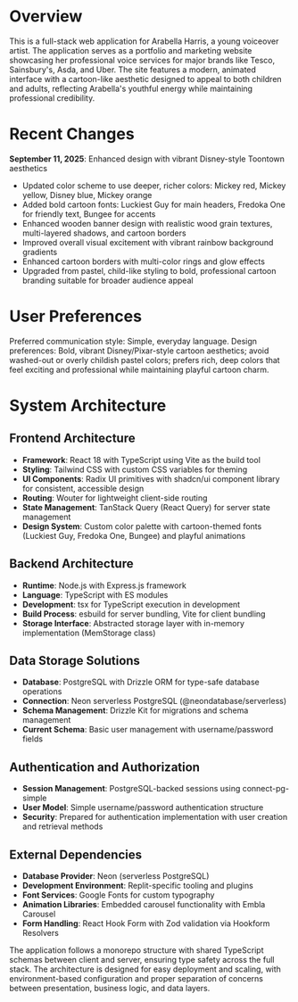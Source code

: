 # Overview

This is a full-stack web application for Arabella Harris, a young voiceover artist. The application serves as a portfolio and marketing website showcasing her professional voice services for major brands like Tesco, Sainsbury's, Asda, and Uber. The site features a modern, animated interface with a cartoon-like aesthetic designed to appeal to both children and adults, reflecting Arabella's youthful energy while maintaining professional credibility.

# Recent Changes

**September 11, 2025**: Enhanced design with vibrant Disney-style Toontown aesthetics
- Updated color scheme to use deeper, richer colors: Mickey red, Mickey yellow, Disney blue, Mickey orange
- Added bold cartoon fonts: Luckiest Guy for main headers, Fredoka One for friendly text, Bungee for accents
- Enhanced wooden banner design with realistic wood grain textures, multi-layered shadows, and cartoon borders
- Improved overall visual excitement with vibrant rainbow background gradients
- Enhanced cartoon borders with multi-color rings and glow effects
- Upgraded from pastel, child-like styling to bold, professional cartoon branding suitable for broader audience appeal

# User Preferences

Preferred communication style: Simple, everyday language.
Design preferences: Bold, vibrant Disney/Pixar-style cartoon aesthetics; avoid washed-out or overly childish pastel colors; prefers rich, deep colors that feel exciting and professional while maintaining playful cartoon charm.

# System Architecture

## Frontend Architecture
- **Framework**: React 18 with TypeScript using Vite as the build tool
- **Styling**: Tailwind CSS with custom CSS variables for theming
- **UI Components**: Radix UI primitives with shadcn/ui component library for consistent, accessible design
- **Routing**: Wouter for lightweight client-side routing
- **State Management**: TanStack Query (React Query) for server state management
- **Design System**: Custom color palette with cartoon-themed fonts (Luckiest Guy, Fredoka One, Bungee) and playful animations

## Backend Architecture
- **Runtime**: Node.js with Express.js framework
- **Language**: TypeScript with ES modules
- **Development**: tsx for TypeScript execution in development
- **Build Process**: esbuild for server bundling, Vite for client bundling
- **Storage Interface**: Abstracted storage layer with in-memory implementation (MemStorage class)

## Data Storage Solutions
- **Database**: PostgreSQL with Drizzle ORM for type-safe database operations
- **Connection**: Neon serverless PostgreSQL (@neondatabase/serverless)
- **Schema Management**: Drizzle Kit for migrations and schema management
- **Current Schema**: Basic user management with username/password fields

## Authentication and Authorization
- **Session Management**: PostgreSQL-backed sessions using connect-pg-simple
- **User Model**: Simple username/password authentication structure
- **Security**: Prepared for authentication implementation with user creation and retrieval methods

## External Dependencies
- **Database Provider**: Neon (serverless PostgreSQL)
- **Development Environment**: Replit-specific tooling and plugins
- **Font Services**: Google Fonts for custom typography
- **Animation Libraries**: Embedded carousel functionality with Embla Carousel
- **Form Handling**: React Hook Form with Zod validation via Hookform Resolvers

The application follows a monorepo structure with shared TypeScript schemas between client and server, ensuring type safety across the full stack. The architecture is designed for easy deployment and scaling, with environment-based configuration and proper separation of concerns between presentation, business logic, and data layers.